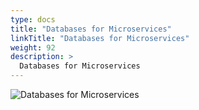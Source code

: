 ```yaml
---
type: docs
title: "Databases for Microservices"
linkTitle: "Databases for Microservices"
weight: 92
description: >
  Databases for Microservices
---
```


![Databases for Microservices](/images/bootcamp-slides/microservices-bootcamp/Slide92.PNG)
